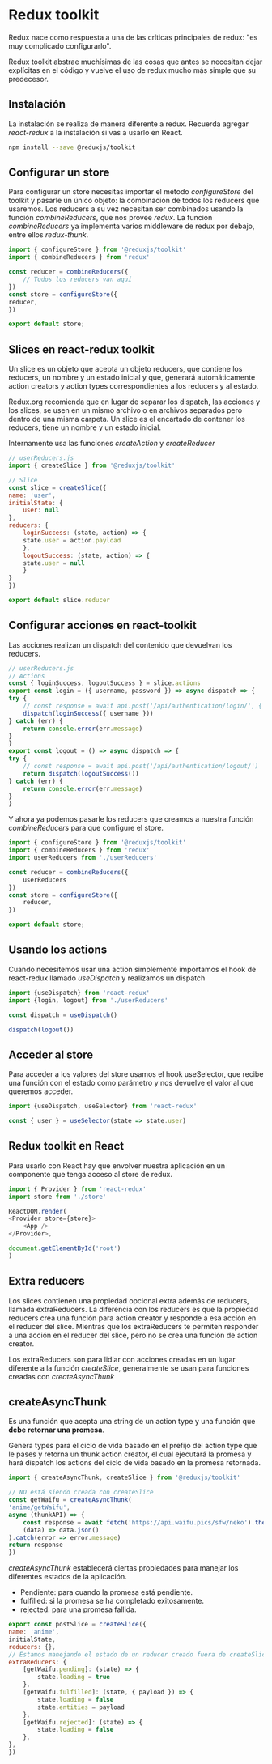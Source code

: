 # Redux toolkit

Redux nace como respuesta a una de las críticas principales de redux:
"es muy complicado configurarlo".

Redux toolkit abstrae muchísimas de las cosas que antes se necesitan
dejar explícitas en el código y vuelve el uso de redux mucho más simple
que su predecesor.

## Instalación

La instalación se realiza de manera diferente a redux. Recuerda agregar
*react-redux* a la instalación si vas a usarlo en React.

``` bash
npm install --save @reduxjs/toolkit
```

## Configurar un store

Para configurar un store necesitas importar el método *configureStore*
del toolkit y pasarle un único objeto: la combinación de todos los
reducers que usaremos. Los reducers a su vez necesitan ser combinados
usando la función *combineReducers*, que nos provee *redux*. La función
*combineReducers* ya implementa varios middleware de redux por debajo,
entre ellos *redux-thunk*.

``` javascript
import { configureStore } from '@reduxjs/toolkit'
import { combineReducers } from 'redux'

const reducer = combineReducers({
    // Todos los reducers van aquí
})
const store = configureStore({
reducer,
})

export default store;
```

## Slices en react-redux toolkit

Un slice es un objeto que acepta un objeto reducers, que contiene los
reducers, un nombre y un estado inicial y que, generará automáticamente
action creators y action types correspondientes a los reducers y al
estado.

Redux.org recomienda que en lugar de separar los dispatch, las acciones
y los slices, se usen en un mismo archivo o en archivos separados pero
dentro de una misma carpeta. Un slice es el encartado de contener los
reducers, tiene un nombre y un estado inicial.

Internamente usa las funciones *createAction* y *createReducer*

``` javascript
// userReducers.js
import { createSlice } from '@reduxjs/toolkit'

// Slice
const slice = createSlice({
name: 'user',
initialState: {
    user: null
},
reducers: {
    loginSuccess: (state, action) => {
    state.user = action.payload
    },
    logoutSuccess: (state, action) => {
    state.user = null
    }
}
})

export default slice.reducer
```

## Configurar acciones en react-toolkit

Las acciones realizan un dispatch del contenido que devuelvan los
reducers.

``` javascript
// userReducers.js
// Actions
const { loginSuccess, logoutSuccess } = slice.actions
export const login = ({ username, password }) => async dispatch => {
try {
    // const response = await api.post('/api/authentication/login/', { username, password })
    dispatch(loginSuccess({ username }))
} catch (err) {
    return console.error(err.message)
}
}
export const logout = () => async dispatch => {
try {
    // const response = await api.post('/api/authentication/logout/')
    return dispatch(logoutSuccess())
} catch (err) {
    return console.error(err.message)
}
}
```

Y ahora ya podemos pasarle los reducers que creamos a nuestra función
*combineReducers* para que configure el store.

``` javascript
import { configureStore } from '@reduxjs/toolkit'
import { combineReducers } from 'redux'
import userReducers from './userReducers'

const reducer = combineReducers({
    userReducers
})
const store = configureStore({
    reducer,
})

export default store;
```

## Usando los actions

Cuando necesitemos usar una action simplemente importamos el hook de
react-redux llamado *useDispatch* y realizamos un dispatch

``` javascript
import {useDispatch} from 'react-redux'
import {login, logout} from './userReducers'

const dispatch = useDispatch()

dispatch(logout())
```

## Acceder al store

Para acceder a los valores del store usamos el hook useSelector, que
recibe una función con el estado como parámetro y nos devuelve el valor
al que queremos acceder.

``` javascript
import {useDispatch, useSelector} from 'react-redux'

const { user } = useSelector(state => state.user)
```

## Redux toolkit en React

Para usarlo con React hay que envolver nuestra aplicación en un
componente que tenga acceso al store de redux.

``` javascript
import { Provider } from 'react-redux'
import store from './store'

ReactDOM.render(
<Provider store={store}>
    <App />
</Provider>,

document.getElementById('root')
)
```

## Extra reducers

Los slices contienen una propiedad opcional extra además de reducers,
llamada extraReducers. La diferencia con los reducers es que la
propiedad reducers crea una función para action creator y responde a esa
acción en el reducer del slice. Mientras que los extraReducers te
permiten responder a una acción en el reducer del slice, pero no se crea
una función de action creator.

Los extraReducers son para lidiar con acciones creadas en un lugar
diferente a la función *createSlice*, generalmente se usan para
funciones creadas con *createAsyncThunk*

## createAsyncThunk

Es una función que acepta una string de un action type y una función que
**debe retornar una promesa**.

Genera types para el ciclo de vida basado en el prefijo del action type
que le pases y retorna un thunk action creator, el cual ejecutará la
promesa y hará dispatch los actions del ciclo de vida basado en la
promesa retornada.

``` javascript
import { createAsyncThunk, createSlice } from '@reduxjs/toolkit'

// NO está siendo creada con createSlice
const getWaifu = createAsyncThunk(
'anime/getWaifu',
async (thunkAPI) => {
    const response = await fetch('https://api.waifu.pics/sfw/neko').then(
    (data) => data.json()
).catch(error => error.message)
return response
})
```

*createAsyncThunk* establecerá ciertas propiedades para manejar los
diferentes estados de la aplicación.

-   Pendiente: para cuando la promesa está pendiente.
-   fulfilled: si la promesa se ha completado exitosamente.
-   rejected: para una promesa fallida.

``` javascript
export const postSlice = createSlice({
name: 'anime',
initialState,
reducers: {},
// Estamos manejando el estado de un reducer creado fuera de createSlice
extraReducers: {
    [getWaifu.pending]: (state) => {
        state.loading = true
    },
    [getWaifu.fulfilled]: (state, { payload }) => {
        state.loading = false
        state.entities = payload
    },
    [getWaifu.rejected]: (state) => {
        state.loading = false
    },
},
})
```
